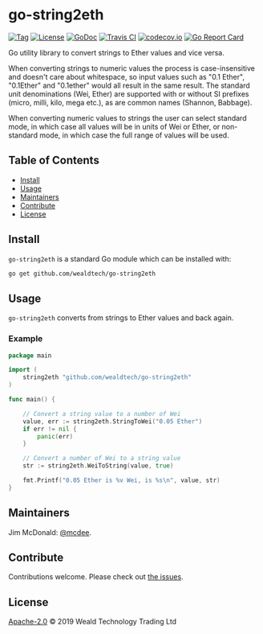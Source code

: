 # go-string2eth

[![Tag](https://img.shields.io/github/tag/wealdtech/go-string2eth.svg)](https://github.com/wealdtech/go-string2eth/releases/)
[![License](https://img.shields.io/github/license/wealdtech/go-string2eth.svg)](LICENSE)
[![GoDoc](https://godoc.org/github.com/wealdtech/go-string2eth?status.svg)](https://godoc.org/github.com/wealdtech/go-string2eth)
[![Travis CI](https://img.shields.io/travis/wealdtech/go-string2eth.svg)](https://travis-ci.org/wealdtech/go-string2eth)
[![codecov.io](https://img.shields.io/codecov/c/github/wealdtech/go-string2eth.svg)](https://codecov.io/github/wealdtech/go-string2eth)
[![Go Report Card](https://goreportcard.com/badge/github.com/wealdtech/go-string2eth)](https://goreportcard.com/report/github.com/wealdtech/go-string2eth)

Go utility library to convert strings to Ether values and vice versa.

When converting strings to numeric values the process is case-insensitive and doesn't care about whitespace, so input values such as "0.1 Ether", "0.1Ether" and "0.1ether" would all result in the same result.  The standard unit denominations (Wei, Ether) are supported with or without SI prefixes (micro, milli, kilo, mega etc.), as are common names (Shannon, Babbage).

When converting numeric values to strings the user can select standard mode, in which case all values will be in units of Wei or Ether, or non-standard mode, in which case the full range of values will be used.

## Table of Contents

- [Install](#install)
- [Usage](#usage)
- [Maintainers](#maintainers)
- [Contribute](#contribute)
- [License](#license)

## Install

`go-string2eth` is a standard Go module which can be installed with:

```sh
go get github.com/wealdtech/go-string2eth
```

## Usage

`go-string2eth` converts from strings to Ether values and back again.

### Example

```go
package main

import (
	string2eth "github.com/wealdtech/go-string2eth"
)

func main() {

    // Convert a string value to a number of Wei
    value, err := string2eth.StringToWei("0.05 Ether")
    if err != nil {
        panic(err)
    }

    // Convert a number of Wei to a string value
    str := string2eth.WeiToString(value, true)

    fmt.Printf("0.05 Ether is %v Wei, is %s\n", value, str)
}
```

## Maintainers

Jim McDonald: [@mcdee](https://github.com/mcdee).

## Contribute

Contributions welcome. Please check out [the issues](https://github.com/wealdtech/go-string2eth/issues).

## License

[Apache-2.0](LICENSE) © 2019 Weald Technology Trading Ltd
